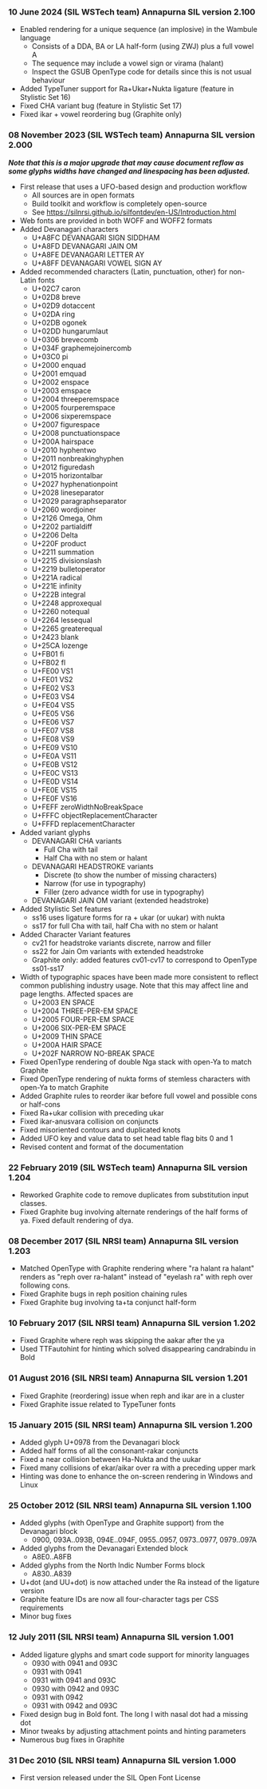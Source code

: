 ### 10 June 2024 (SIL WSTech team)  Annapurna SIL version 2.100
- Enabled rendering for a unique sequence (an implosive) in the Wambule language
  - Consists of a DDA, BA or LA half-form (using ZWJ) plus a full vowel A
  - The sequence may include a vowel sign or virama (halant)
  - Inspect the GSUB OpenType code for details since this is not usual behaviour
- Added TypeTuner support for Ra+Ukar+Nukta ligature (feature in Stylistic Set 16)
- Fixed CHA variant bug (feature in Stylistic Set 17)
- Fixed ikar + vowel reordering bug (Graphite only)

### 08 November 2023 (SIL WSTech team)  Annapurna SIL version 2.000
***Note that this is a major upgrade that may cause document reflow as
some glyphs widths have changed and linespacing has been adjusted.***

- First release that uses a UFO-based design and production workflow
  - All sources are in open formats
  - Build toolkit and workflow is completely open-source
  - See https://silnrsi.github.io/silfontdev/en-US/Introduction.html
- Web fonts are provided in both WOFF and WOFF2 formats
- Added Devanagari characters
  - U+A8FC DEVANAGARI SIGN SIDDHAM
  - U+A8FD DEVANAGARI JAIN OM
  - U+A8FE DEVANAGARI LETTER AY
  - U+A8FF DEVANAGARI VOWEL SIGN AY
- Added recommended characters (Latin, punctuation, other) for non-Latin fonts
  - U+02C7 caron
  - U+02D8 breve
  - U+02D9 dotaccent
  - U+02DA ring
  - U+02DB ogonek
  - U+02DD hungarumlaut
  - U+0306 brevecomb
  - U+034F graphemejoinercomb
  - U+03C0 pi
  - U+2000 enquad
  - U+2001 emquad
  - U+2002 enspace
  - U+2003 emspace
  - U+2004 threeperemspace
  - U+2005 fourperemspace
  - U+2006 sixperemspace
  - U+2007 figurespace
  - U+2008 punctuationspace
  - U+200A hairspace
  - U+2010 hyphentwo
  - U+2011 nonbreakinghyphen
  - U+2012 figuredash
  - U+2015 horizontalbar
  - U+2027 hyphenationpoint
  - U+2028 lineseparator
  - U+2029 paragraphseparator
  - U+2060 wordjoiner
  - U+2126 Omega, Ohm
  - U+2202 partialdiff
  - U+2206 Delta
  - U+220F product
  - U+2211 summation
  - U+2215 divisionslash
  - U+2219 bulletoperator
  - U+221A radical
  - U+221E infinity
  - U+222B integral
  - U+2248 approxequal
  - U+2260 notequal
  - U+2264 lessequal
  - U+2265 greaterequal
  - U+2423 blank
  - U+25CA lozenge
  - U+FB01 fi
  - U+FB02 fl
  - U+FE00 VS1
  - U+FE01 VS2
  - U+FE02 VS3
  - U+FE03 VS4
  - U+FE04 VS5
  - U+FE05 VS6
  - U+FE06 VS7
  - U+FE07 VS8
  - U+FE08 VS9
  - U+FE09 VS10
  - U+FE0A VS11
  - U+FE0B VS12
  - U+FE0C VS13
  - U+FE0D VS14
  - U+FE0E VS15
  - U+FE0F VS16
  - U+FEFF zeroWidthNoBreakSpace
  - U+FFFC objectReplacementCharacter
  - U+FFFD replacementCharacter
- Added variant glyphs
  - DEVANAGARI CHA variants
    - Full Cha with tail
    - Half Cha with no stem or halant
  - DEVANAGARI HEADSTROKE variants
    - Discrete (to show the number of missing characters)
    - Narrow (for use in typography)
    - Filler (zero advance width for use in typography)
  - DEVANAGARI JAIN OM variant (extended headstroke)
- Added Stylistic Set features
  - ss16 uses ligature forms for ra + ukar (or uukar) with nukta
  - ss17 for full Cha with tail, half Cha with no stem or halant
- Added Character Variant features
  - cv21 for headstroke variants discrete, narrow and filler
  - ss22 for Jain Om variants with extended headstroke
  - Graphite only: added features cv01-cv17 to correspond to OpenType ss01-ss17
- Width of typographic spaces have been made more consistent to reflect
  common publishing industry usage. Note that this may affect line and page
  lengths. Affected spaces are
  - U+2003 EN SPACE
  - U+2004 THREE-PER-EM SPACE
  - U+2005 FOUR-PER-EM SPACE
  - U+2006 SIX-PER-EM SPACE
  - U+2009 THIN SPACE
  - U+200A HAIR SPACE
  - U+202F NARROW NO-BREAK SPACE
- Fixed OpenType rendering of double Nga stack with open-Ya to match Graphite
- Fixed OpenType rendering of nukta forms of stemless characters with open-Ya 
  to match Graphite
- Added Graphite rules to reorder ikar before full vowel and possible cons 
  or half-cons 
- Fixed Ra+ukar collision with preceding ukar
- Fixed ikar-anusvara collision on conjuncts
- Fixed misoriented contours and duplicated knots
- Added UFO key and value data to set head table flag bits 0 and 1
- Revised content and format of the documentation

### 22 February 2019 (SIL WSTech team)  Annapurna SIL version 1.204
- Reworked Graphite code to remove duplicates from substitution input classes.
- Fixed Graphite bug involving alternate renderings of the half forms of ya. 
  Fixed default rendering of dya.

### 08 December 2017 (SIL NRSI team)  Annapurna SIL version 1.203
- Matched OpenType with Graphite rendering where "ra halant ra halant" renders 
  as "reph over ra-halant" instead of "eyelash ra" with reph over following cons.
- Fixed Graphite bugs in reph position chaining rules
- Fixed Graphite bug involving ta+ta conjunct half-form

### 10 February 2017 (SIL NRSI team)  Annapurna SIL version 1.202
- Fixed Graphite where reph was skipping the aakar after the ya
- Used TTFautohint for hinting which solved disappearing candrabindu in Bold

### 01 August 2016 (SIL NRSI team)  Annapurna SIL version 1.201
- Fixed Graphite (reordering) issue when reph and ikar are in a cluster
- Fixed Graphite issue related to TypeTuner fonts

### 15 January 2015 (SIL NRSI team)  Annapurna SIL version 1.200
- Added glyph U+0978 from the Devanagari block
- Added half forms of all the consonant-rakar conjuncts
- Fixed a near collision between Ha-Nukta and the uukar
- Fixed many collisions of ekar/aikar over ra with a preceding upper mark
- Hinting was done to enhance the on-screen rendering in Windows and Linux

### 25 October 2012 (SIL NRSI team)  Annapurna SIL version 1.100
- Added glyphs (with OpenType and Graphite support) from the Devanagari block
  - 0900, 093A..093B, 094E..094F, 0955..0957, 0973..0977, 0979..097A
- Added glyphs from the Devanagari Extended block
  - A8E0..A8FB
- Added glyphs from the North Indic Number Forms block
  - A830..A839
- U+dot (and UU+dot) is now attached under the Ra instead of the ligature version
- Graphite feature IDs are now all four-character tags per CSS requirements
- Minor bug fixes

### 12 July 2011 (SIL NRSI team)  Annapurna SIL version 1.001
- Added ligature glyphs and smart code support for minority languages
  - 0930 with 0941 and 093C
  - 0931 with 0941
  - 0931 with 0941 and 093C
  - 0930 with 0942 and 093C
  - 0931 with 0942
  - 0931 with 0942 and 093C
- Fixed design bug in Bold font. The long I with nasal dot had a missing dot
- Minor tweaks by adjusting attachment points and hinting parameters
- Numerous bug fixes in Graphite

### 31 Dec 2010 (SIL NRSI team)  Annapurna SIL version 1.000
- First version released under the SIL Open Font License

